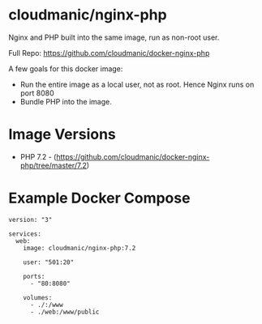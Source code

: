# cloudmanic/nginx-php

Nginx and PHP built into the same image, run as non-root user.

Full Repo: https://github.com/cloudmanic/docker-nginx-php

A few goals for this docker image:

* Run the entire image as a local user, not as root. Hence Nginx runs on port 8080
* Bundle PHP into the image.

# Image Versions
 * PHP 7.2 - (https://github.com/cloudmanic/docker-nginx-php/tree/master/7.2)

# Example Docker Compose

```
version: "3"

services:
  web:
    image: cloudmanic/nginx-php:7.2

    user: "501:20"

    ports:
      - "80:8080"

    volumes:
      - ./:/www
      - ./web:/www/public
```

